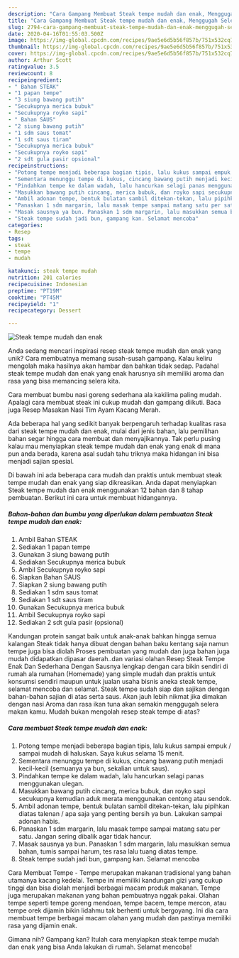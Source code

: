 ```yaml
---
description: "Cara Gampang Membuat Steak tempe mudah dan enak, Menggugah Selera"
title: "Cara Gampang Membuat Steak tempe mudah dan enak, Menggugah Selera"
slug: 2794-cara-gampang-membuat-steak-tempe-mudah-dan-enak-menggugah-selera
date: 2020-04-16T01:55:03.500Z
image: https://img-global.cpcdn.com/recipes/9ae5e6d5b56f857b/751x532cq70/steak-tempe-mudah-dan-enak-foto-resep-utama.jpg
thumbnail: https://img-global.cpcdn.com/recipes/9ae5e6d5b56f857b/751x532cq70/steak-tempe-mudah-dan-enak-foto-resep-utama.jpg
cover: https://img-global.cpcdn.com/recipes/9ae5e6d5b56f857b/751x532cq70/steak-tempe-mudah-dan-enak-foto-resep-utama.jpg
author: Arthur Scott
ratingvalue: 3.5
reviewcount: 8
recipeingredient:
- " Bahan STEAK"
- "1 papan tempe"
- "3 siung bawang putih"
- "Secukupnya merica bubuk"
- "Secukupnya royko sapi"
- " Bahan SAUS"
- "2 siung bawang putih"
- "1 sdm saus tomat"
- "1 sdt saus tiram"
- "Secukupnya merica bubuk"
- "Secukupnya royko sapi"
- "2 sdt gula pasir opsional"
recipeinstructions:
- "Potong tempe menjadi beberapa bagian tipis, lalu kukus sampai empuk / sampai mudah di haluskan. Saya kukus selama 15 menit."
- "Sementara menunggu tempe di kukus, cincang bawang putih menjadi kecil-kecil (semuanya ya bun, sekalian untuk saus)."
- "Pindahkan tempe ke dalam wadah, lalu hancurkan selagi panas menggunakan ulegan."
- "Masukkan bawang putih cincang, merica bubuk, dan royko sapi secukupnya kemudian aduk merata menggunakan centong atau sendok."
- "Ambil adonan tempe, bentuk bulatan sambil ditekan-tekan, lalu pipihkan diatas talenan / apa saja yang penting bersih ya bun. Lakukan sampai adonan habis."
- "Panaskan 1 sdm margarin, lalu masak tempe sampai matang satu per satu. Jangan sering dibalik agar tidak hancur."
- "Masak sausnya ya bun. Panaskan 1 sdm margarin, lalu masukkan semua bahan, tumis sampai harum, tes rasa lalu tuang diatas tempe."
- "Steak tempe sudah jadi bun, gampang kan. Selamat mencoba"
categories:
- Resep
tags:
- steak
- tempe
- mudah

katakunci: steak tempe mudah 
nutrition: 201 calories
recipecuisine: Indonesian
preptime: "PT19M"
cooktime: "PT45M"
recipeyield: "1"
recipecategory: Dessert

---
```



![Steak tempe mudah dan enak](https://img-global.cpcdn.com/recipes/9ae5e6d5b56f857b/751x532cq70/steak-tempe-mudah-dan-enak-foto-resep-utama.jpg)

Anda sedang mencari inspirasi resep steak tempe mudah dan enak yang unik? Cara membuatnya memang susah-susah gampang. Kalau keliru mengolah maka hasilnya akan hambar dan bahkan tidak sedap. Padahal steak tempe mudah dan enak yang enak harusnya sih memiliki aroma dan rasa yang bisa memancing selera kita.

Cara membuat bumbu nasi goreng sederhana ala kakilima paling mudah. Apalagi cara membuat steak ini cukup mudah dan gampang diikuti. Baca juga Resep Masakan Nasi Tim Ayam Kacang Merah.

Ada beberapa hal yang sedikit banyak berpengaruh terhadap kualitas rasa dari steak tempe mudah dan enak, mulai dari jenis bahan, lalu pemilihan bahan segar hingga cara membuat dan menyajikannya. Tak perlu pusing kalau mau menyiapkan steak tempe mudah dan enak yang enak di mana pun anda berada, karena asal sudah tahu triknya maka hidangan ini bisa menjadi sajian spesial.


Di bawah ini ada beberapa cara mudah dan praktis untuk membuat steak tempe mudah dan enak yang siap dikreasikan. Anda dapat menyiapkan Steak tempe mudah dan enak menggunakan 12 bahan dan 8 tahap pembuatan. Berikut ini cara untuk membuat hidangannya.

<!--inarticleads1-->

##### Bahan-bahan dan bumbu yang diperlukan dalam pembuatan Steak tempe mudah dan enak:

1. Ambil  Bahan STEAK
1. Sediakan 1 papan tempe
1. Gunakan 3 siung bawang putih
1. Sediakan Secukupnya merica bubuk
1. Ambil Secukupnya royko sapi
1. Siapkan  Bahan SAUS
1. Siapkan 2 siung bawang putih
1. Sediakan 1 sdm saus tomat
1. Sediakan 1 sdt saus tiram
1. Gunakan Secukupnya merica bubuk
1. Ambil Secukupnya royko sapi
1. Sediakan 2 sdt gula pasir (opsional)


Kandungan protein sangat baik untuk anak-anak bahkan hingga semua kalangan Steak tidak hanya dibuat dengan bahan baku kentang saja namun tempe juga bisa diolah Proses pembuatan yang mudah dan juga bahan juga mudah didapatkan dipasar daerah..dan variasi olahan Resep Steak Tempe Enak Dan Sederhana Dengan Sausnya lengkap dengan cara bikin sendiri di rumah ala rumahan (Homemade) yang simple mudah dan praktis untuk konsumsi sendiri maupun untuk jualan usaha bisnis aneka steak tempe, selamat mencoba dan selamat. Steak tempe sudah siap dan sajikan dengan bahan-bahan sajian di atas serta saus. Akan jauh lebih nikmat jika dimakan dengan nasi Aroma dan rasa ikan tuna akan semakin menggugah selera makan kamu. Mudah bukan mengolah resep steak tempe di atas? 

<!--inarticleads2-->

##### Cara membuat Steak tempe mudah dan enak:

1. Potong tempe menjadi beberapa bagian tipis, lalu kukus sampai empuk / sampai mudah di haluskan. Saya kukus selama 15 menit.
1. Sementara menunggu tempe di kukus, cincang bawang putih menjadi kecil-kecil (semuanya ya bun, sekalian untuk saus).
1. Pindahkan tempe ke dalam wadah, lalu hancurkan selagi panas menggunakan ulegan.
1. Masukkan bawang putih cincang, merica bubuk, dan royko sapi secukupnya kemudian aduk merata menggunakan centong atau sendok.
1. Ambil adonan tempe, bentuk bulatan sambil ditekan-tekan, lalu pipihkan diatas talenan / apa saja yang penting bersih ya bun. Lakukan sampai adonan habis.
1. Panaskan 1 sdm margarin, lalu masak tempe sampai matang satu per satu. Jangan sering dibalik agar tidak hancur.
1. Masak sausnya ya bun. Panaskan 1 sdm margarin, lalu masukkan semua bahan, tumis sampai harum, tes rasa lalu tuang diatas tempe.
1. Steak tempe sudah jadi bun, gampang kan. Selamat mencoba


Cara Membuat Tempe - Tempe merupakan makanan tradisional yang bahan utamanya kacang kedelai. Tempe ini memiliki kandungan gizi yang cukup tinggi dan bisa diolah menjadi berbagai macam produk makanan. Tempe juga merupakan makanan yang bahan pembuatnya nggak pakai. Olahan tempe seperti tempe goreng mendoan, tempe bacem, tempe mercon, atau tempe orek dijamin bikin lidahmu tak berhenti untuk bergoyang. Ini dia cara membuat tempe berbagai macam olahan yang mudah dan pastinya memiliki rasa yang dijamin enak. 

Gimana nih? Gampang kan? Itulah cara menyiapkan steak tempe mudah dan enak yang bisa Anda lakukan di rumah. Selamat mencoba!
